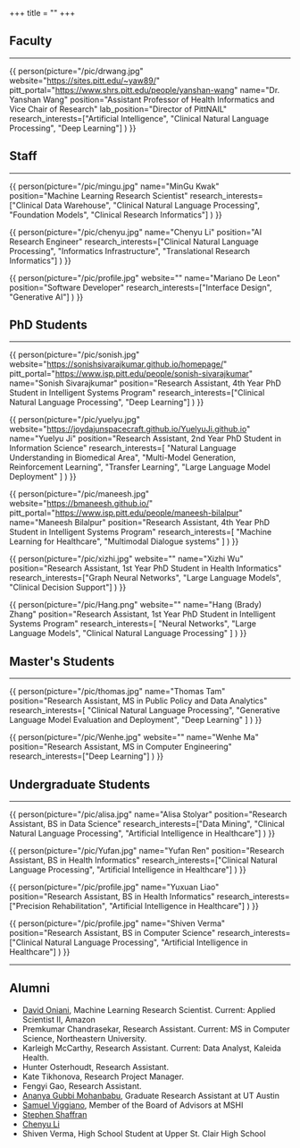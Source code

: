 +++
title = ""
+++

## Faculty

---

{{ person(picture="/pic/drwang.jpg"
          website="https://sites.pitt.edu/~yaw89/"
          pitt_portal="https://www.shrs.pitt.edu/people/yanshan-wang"
          name="Dr. Yanshan Wang"
          position="Assistant Professor of Health Informatics and Vice Chair of Research"
          lab_position="Director of PittNAIL"
          research_interests=["Artificial Intelligence", "Clinical Natural Language Processing", "Deep Learning"]
    ) }}

## Staff

---


{{ person(picture="/pic/mingu.jpg"
          name="MinGu Kwak"
          position="Machine Learning Research Scientist"
          research_interests=["Clinical Data Warehouse", "Clinical Natural Language Processing", "Foundation Models", "Clinical Research Informatics"]
    ) }}

{{ person(picture="/pic/chenyu.jpg"
          name="Chenyu Li"
          position="AI Research Engineer"
          research_interests=["Clinical Natural Language Processing", "Informatics Infrastructure", "Translational Research Informatics"]
    ) }}

{{ person(picture="/pic/profile.jpg"
          website=""
          name="Mariano De Leon"
          position="Software Developer"
          research_interests=["Interface Design", "Generative AI"]
    ) }}

## PhD Students

---

{{ person(picture="/pic/sonish.jpg"
          website="https://sonishsivarajkumar.github.io/homepage/"
          pitt_portal="https://www.isp.pitt.edu/people/sonish-sivarajkumar"
          name="Sonish Sivarajkumar"
          position="Research Assistant, 4th Year PhD Student in Intelligent Systems Program"
          research_interests=["Clinical Natural Language Processing", "Deep Learning"]
    ) }}


{{ person(picture="/pic/yuelyu.jpg"
          website="https://joydajunspacecraft.github.io/YuelyuJi.github.io"
          name="Yuelyu Ji"
          position="Research Assistant, 2nd Year PhD Student in Information Science"
          research_interests=[
            "Natural Language Understanding in Biomedical Area",
            "Multi-Model Generation, Reinforcement Learning",
            "Transfer Learning",
            "Large Language Model Deployment"
          ]
    ) }}

{{ person(picture="/pic/maneesh.jpg"
          website="https://bmaneesh.github.io/"
          pitt_portal="https://www.isp.pitt.edu/people/maneesh-bilalpur"
          name="Maneesh Bilalpur"
          position="Research Assistant, 4th Year PhD Student in Intelligent Systems Program"
          research_interests=[
            "Machine Learning for Healthcare",
            "Multimodal Dialogue systems"
          ]
    ) }}

{{ person(picture="/pic/xizhi.jpg"
          website=""
          name="Xizhi Wu"
          position="Research Assistant, 1st Year PhD Student in Health Informatics"
          research_interests=["Graph Neural Networks", "Large Language Models", "Clinical Decision Support"]
    ) }}


{{ person(picture="/pic/Hang.png"
          website=""
          name="Hang (Brady) Zhang"
          position="Research Assistant, 1st Year PhD Student in Intelligent Systems Program"
          research_interests=[
            "Neural Networks",
            "Large Language Models",
            "Clinical Natural Language Processing"
          ]
    ) }}

## Master's Students

---


{{ person(picture="/pic/thomas.jpg"
          name="Thomas Tam"
          position="Research Assistant, MS in Public Policy and Data Analytics"
          research_interests=[
            "Clinical Natural Language Processing",
            "Generative Language Model Evaluation and Deployment",
            "Deep Learning"
          ]
    ) }}


{{ person(picture="/pic/Wenhe.jpg"
          website=""
          name="Wenhe Ma"
          position="Research Assistant, MS in Computer Engineering"
          research_interests=["Deep Learning"]
    ) }}

## Undergraduate Students

---

{{ person(picture="/pic/alisa.jpg"
          name="Alisa Stolyar"
          position="Research Assistant, BS in Data Science"
          research_interests=["Data Mining", "Clinical Natural Language Processing", "Artificial Intelligence in Healthcare"]
    ) }}

{{ person(picture="/pic/Yufan.jpg"
          name="Yufan Ren"
          position="Research Assistant, BS in Health Informatics"
          research_interests=["Clinical Natural Language Processing", "Artificial Intelligence in Healthcare"]
    ) }}

{{ person(picture="/pic/profile.jpg"
          name="Yuxuan Liao"
          position="Research Assistant, BS in Health Informatics"
          research_interests=["Precision Rehabilitation", "Artificial Intelligence in Healthcare"]
    ) }}

{{ person(picture="/pic/profile.jpg"
          name="Shiven Verma"
          position="Research Assistant, BS in Computer Science"
          research_interests=["Clinical Natural Language Processing", "Artificial Intelligence in Healthcare"]
    ) }}


---

## Alumni

- [David Oniani](https://oniani.ai/), Machine Learning Research Scientist. Current: Applied Scientist II, Amazon
- Premkumar Chandrasekar, Research Assistant. Current: MS in Computer Science, Northeastern University.
- Karleigh McCarthy, Research Assistant. Current: Data Analyst, Kaleida Health.
- Hunter Osterhoudt, Research Assistant.
- Kate Tikhonova, Research Project Manager.
- Fengyi Gao, Research Assistant.
- [Ananya Gubbi Mohanbabu](https://www.linkedin.com/in/ananyagm/), Graduate Research Assistant at UT Austin
- [Samuel Viggiano](https://www.linkedin.com/in/samuel-viggiano-mshi-42090b98/), Member of the Board of Advisors at MSHI
- [Stephen Shaffran](https://www.linkedin.com/in/stephen-shaffran-bb0839225/)
- [Chenyu Li](https://www.linkedin.com/in/chenyu-li-80375196/)
- Shiven Verma, High School Student at Upper St. Clair High School
